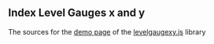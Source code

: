 ## Index Level Gauges x and y  
The sources for the [demo page](http://slesareva-gala.github.io/levelgaugexy/)
of the [levelgaugexy.js](http://github.com/slesareva-gala/levelgaugexy) library